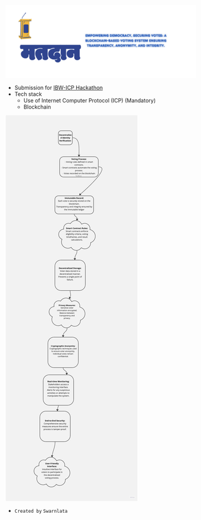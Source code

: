 ![Vote with blockchain](https://github.com/Swarnlataaa/Blockchain_voting/blob/main/vote.png)
- Submission for [IBW-ICP Hackathon](https://icpxibw.hackerearth.com/)
- Tech stack
   - Use of Internet Computer Protocol (ICP) (Mandatory)
   - Blockchain
  
![Flowchart](https://github.com/Swarnlataaa/Blockchain_voting/blob/main/flowchart.jpg)

- `Created by` `Swarnlata`
